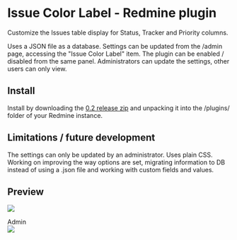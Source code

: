 Issue Color Label - Redmine plugin
==============

Customize the Issues table display for Status, Tracker and Priority columns. 

Uses a JSON file as a database. Settings can be updated from the /admin page, accessing the "Issue Color Label" item. 
The plugin can be enabled / disabled from the same panel.
Administrators can update the settings, other users can only view.


Install
-----
Install by downloading the [0.2 release zip](https://github.com/bogdananton/Redmine-plugin-issueColorLabel/releases/download/0.2/issueColorLabel.zip) and unpacking it into the /plugins/ folder of your Redmine instance.


Limitations / future development
-----
The settings can only be updated by an administrator. Uses plain CSS.<br/>
Working on improving the way options are set, migrating information to DB instead of using a .json file and working with custom fields and values.


Preview
-----
![](https://raw.githubusercontent.com/bogdananton/Redmine-plugin-issueColorLabel/master/preview.png)

Admin<br/>
![](https://raw.githubusercontent.com/bogdananton/Redmine-plugin-issueColorLabel/master/admin.png)
